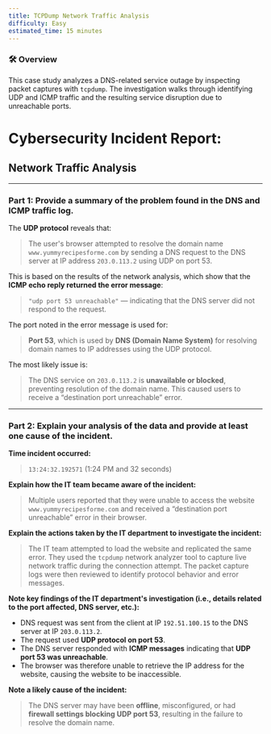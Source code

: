 ```yaml
---
title: TCPDump Network Traffic Analysis
difficulty: Easy
estimated_time: 15 minutes
---
```


### 🛠️ Overview  
This case study analyzes a DNS-related service outage by inspecting packet captures with `tcpdump`. The investigation walks through identifying UDP and ICMP traffic and the resulting service disruption due to unreachable ports.


# Cybersecurity Incident Report:  
## Network Traffic Analysis

---

### Part 1: Provide a summary of the problem found in the DNS and ICMP traffic log.

The **UDP protocol** reveals that:

> The user's browser attempted to resolve the domain name `www.yummyrecipesforme.com` by sending a DNS request to the DNS server at IP address `203.0.113.2` using UDP on port 53.

This is based on the results of the network analysis, which show that the **ICMP echo reply returned the error message**:

> `"udp port 53 unreachable"` — indicating that the DNS server did not respond to the request.

The port noted in the error message is used for:

> **Port 53**, which is used by **DNS (Domain Name System)** for resolving domain names to IP addresses using the UDP protocol.

The most likely issue is:

> The DNS service on `203.0.113.2` is **unavailable or blocked**, preventing resolution of the domain name. This caused users to receive a “destination port unreachable” error.

---

### Part 2: Explain your analysis of the data and provide at least one cause of the incident.

**Time incident occurred:**  
> `13:24:32.192571` (1:24 PM and 32 seconds)

**Explain how the IT team became aware of the incident:**  
> Multiple users reported that they were unable to access the website `www.yummyrecipesforme.com` and received a “destination port unreachable” error in their browser.

**Explain the actions taken by the IT department to investigate the incident:**  
> The IT team attempted to load the website and replicated the same error. They used the `tcpdump` network analyzer tool to capture live network traffic during the connection attempt. The packet capture logs were then reviewed to identify protocol behavior and error messages.

**Note key findings of the IT department's investigation (i.e., details related to the port affected, DNS server, etc.):**  
- DNS request was sent from the client at IP `192.51.100.15` to the DNS server at IP `203.0.113.2`.  
- The request used **UDP protocol on port 53**.  
- The DNS server responded with **ICMP messages** indicating that **UDP port 53 was unreachable**.  
- The browser was therefore unable to retrieve the IP address for the website, causing the website to be inaccessible.

**Note a likely cause of the incident:**  
> The DNS server may have been **offline**, misconfigured, or had **firewall settings blocking UDP port 53**, resulting in the failure to resolve the domain name.
